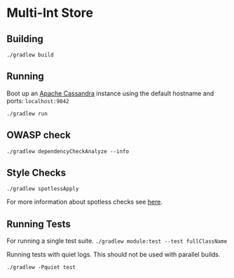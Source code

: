 # Multi-Int Store

## Building
`./gradlew build`

## Running
Boot up an [Apache Cassandra](https://cassandra.apache.org/) instance
using the default hostname and ports: `localhost:9042`

`./gradlew run`

## OWASP check
`./gradlew dependencyCheckAnalyze --info`

## Style Checks
`./gradlew spotlessApply`

For more information about spotless checks see
[here](https://github.com/diffplug/spotless/tree/master/plugin-gradle#custom-rules).

## Running Tests
For running a single test suite.
`./gradlew module:test --test fullClassName`

Running tests with quiet logs. This should not be used with parallel builds.

`./gradlew -Pquiet test`